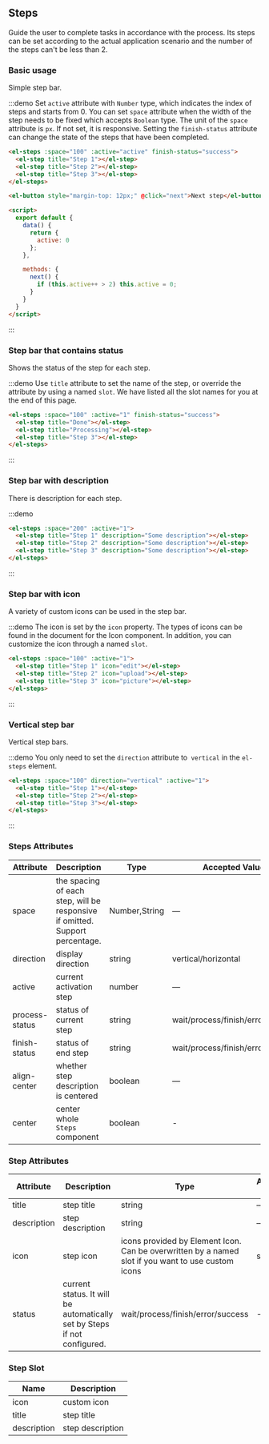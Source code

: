 <script>
  export default {
    data() {
      return {
        active: 0
      };
    },

    methods: {
      next() {
        if (this.active++ > 2) this.active = 0;
      }
    }
  }
</script>

## Steps

Guide the user to complete tasks in accordance with the process. Its steps can be set according to the actual application scenario and the number of the steps can't be less than 2.

### Basic usage

Simple step bar.

:::demo Set `active` attribute with `Number` type, which indicates the index of steps and starts from 0. You can set `space` attribute when the width of the step needs to be fixed which accepts `Boolean` type. The unit of the `space` attribute is `px`. If not set, it is responsive. Setting the `finish-status` attribute can change the state of the steps that have been completed.

```html
<el-steps :space="100" :active="active" finish-status="success">
  <el-step title="Step 1"></el-step>
  <el-step title="Step 2"></el-step>
  <el-step title="Step 3"></el-step>
</el-steps>

<el-button style="margin-top: 12px;" @click="next">Next step</el-button>

<script>
  export default {
    data() {
      return {
        active: 0
      };
    },

    methods: {
      next() {
        if (this.active++ > 2) this.active = 0;
      }
    }
  }
</script>
```
:::

### Step bar that contains status

Shows the status of the step for each step.

:::demo Use `title` attribute to set the name of the step, or override the attribute by using a named `slot`. We have listed all the slot names for you at the end of this page.

```html
<el-steps :space="100" :active="1" finish-status="success">
  <el-step title="Done"></el-step>
  <el-step title="Processing"></el-step>
  <el-step title="Step 3"></el-step>
</el-steps>
```
:::

### Step bar with description

There is description for each step.

:::demo
```html
<el-steps :space="200" :active="1">
  <el-step title="Step 1" description="Some description"></el-step>
  <el-step title="Step 2" description="Some description"></el-step>
  <el-step title="Step 3" description="Some description"></el-step>
</el-steps>
```
:::

### Step bar with icon

A variety of custom icons can be used in the step bar.

:::demo The icon is set by the `icon` property. The types of icons can be found in the document for the Icon component. In addition, you can customize the icon through a named `slot`.

```html
<el-steps :space="100" :active="1">
  <el-step title="Step 1" icon="edit"></el-step>
  <el-step title="Step 2" icon="upload"></el-step>
  <el-step title="Step 3" icon="picture"></el-step>
</el-steps>
```
:::

### Vertical step bar

Vertical step bars.

:::demo You only need to set the `direction` attribute to` vertical` in the `el-steps` element.

```html
<el-steps :space="100" direction="vertical" :active="1">
  <el-step title="Step 1"></el-step>
  <el-step title="Step 2"></el-step>
  <el-step title="Step 3"></el-step>
</el-steps>
```
:::

### Steps Attributes

| Attribute      | Description          | Type      | Accepted Values       | Default  |
|---------- |-------- |---------- |-------------  |-------- |
| space | the spacing of each step, will be responsive if omitted. Support percentage. | Number,String | — | — |
| direction | display direction | string | vertical/horizontal | horizontal |
| active | current activation step  | number | — | 0 |
| process-status | status of current step | string | wait/process/finish/error/success | process |
| finish-status | status of end step | string | wait/process/finish/error/success | finish |
| align-center | whether step description is centered | boolean | — | false |
| center | center whole `Steps` component | boolean | - | false |

### Step Attributes
| Attribute      | Description          | Type      | Accepted Values       | Default  |
|---------- |-------- |---------- |-------------  |-------- |
| title | step title | string | — | — |
| description | step description | string | — | — |
| icon | step icon | icons provided by Element Icon. Can be overwritten by a named slot if you want to use  custom icons | string | — |
| status | current status. It will be automatically set by Steps if not configured. | wait/process/finish/error/success | - |

### Step Slot
| Name | Description |
|----|----|
| icon | custom icon |
| title | step title |
| description | step description |

